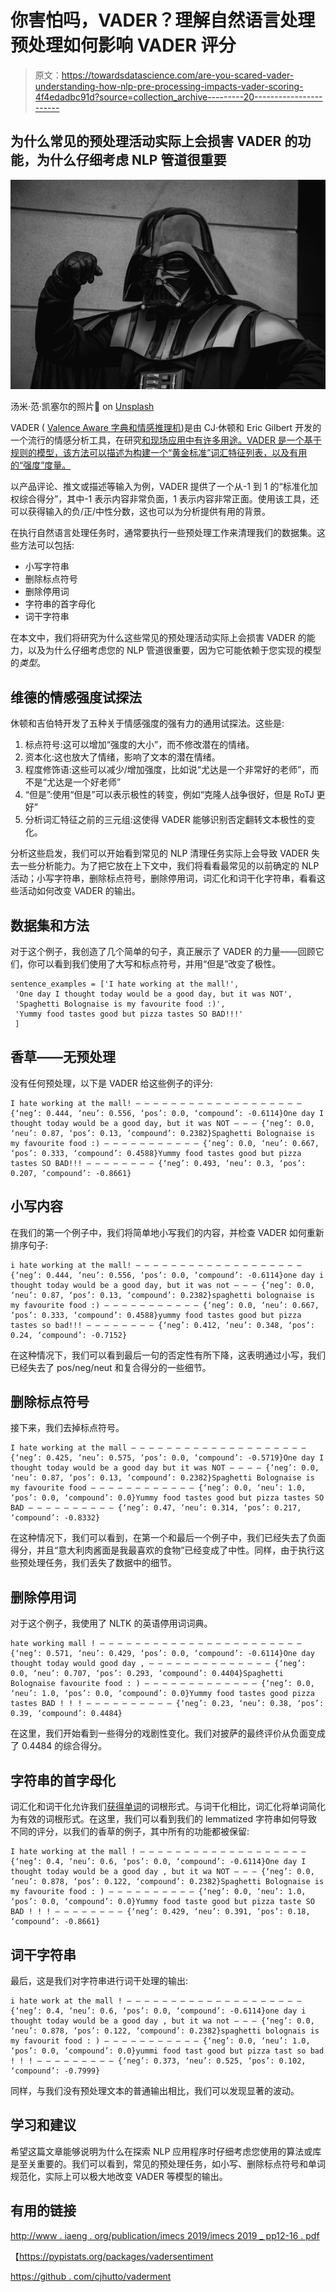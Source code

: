 # 你害怕吗，VADER？理解自然语言处理预处理如何影响 VADER 评分

> 原文：<https://towardsdatascience.com/are-you-scared-vader-understanding-how-nlp-pre-processing-impacts-vader-scoring-4f4edadbc91d?source=collection_archive---------20----------------------->

## 为什么常见的预处理活动实际上会损害 VADER 的功能，为什么仔细考虑 NLP 管道很重要

![](img/b10c529e3930614da32e56ee551560d8.png)

汤米·范·凯塞尔的照片🤙 on [Unsplash](https://unsplash.com?utm_source=medium&utm_medium=referral)

VADER ( [Valence Aware 字典和情感推理机](https://www.researchgate.net/publication/275828927_VADER_A_Parsimonious_Rule-based_Model_for_Sentiment_Analysis_of_Social_Media_Text))是由 CJ·休顿和 Eric Gilbert 开发的一个流行的情感分析工具，在研究[和现场应用中有许多用途。VADER 是一个基于规则的模型，该方法可以描述为构建一个“黄金标准”词汇特征列表，以及有用的“强度”度量。](https://www.ncbi.nlm.nih.gov/pmc/articles/PMC7968413/)

以产品评论、推文或描述等输入为例，VADER 提供了一个从-1 到 1 的“标准化加权综合得分”，其中-1 表示内容非常负面，1 表示内容非常正面。使用该工具，还可以获得输入的负/正/中性分数，这也可以为分析提供有用的背景。

在执行自然语言处理任务时，通常要执行一些预处理工作来清理我们的数据集。这些方法可以包括:

*   小写字符串
*   删除标点符号
*   删除停用词
*   字符串的首字母化
*   词干字符串

在本文中，我们将研究为什么这些常见的预处理活动实际上会损害 VADER 的能力，以及为什么仔细考虑您的 NLP 管道很重要，因为它可能依赖于您实现的模型的*类型*。

## 维德的情感强度试探法

休顿和吉伯特开发了五种关于情感强度的强有力的通用试探法。这些是:

1.  标点符号:这可以增加“强度的大小”，而不修改潜在的情绪。
2.  资本化:这也放大了情绪，影响了文本的潜在情绪。
3.  程度修饰语:这些可以减少/增加强度，比如说“尤达是一个非常好的老师”，而不是“尤达是一个好老师”
4.  “但是”:使用“但是”可以表示极性的转变，例如“克隆人战争很好，但是 RoTJ 更好”
5.  分析词汇特征之前的三元组:这使得 VADER 能够识别否定翻转文本极性的变化。

分析这些启发，我们可以开始看到常见的 NLP 清理任务实际上会导致 VADER 失去一些分析能力。为了把它放在上下文中，我们将看看最常见的以前确定的 NLP 活动；小写字符串，删除标点符号，删除停用词，词汇化和词干化字符串，看看这些活动如何改变 VADER 的输出。

## 数据集和方法

对于这个例子，我创造了几个简单的句子，真正展示了 VADER 的力量——回顾它们，你可以看到我们使用了大写和标点符号，并用“但是”改变了极性。

```
sentence_examples = ['I hate working at the mall!',
 'One day I thought today would be a good day, but it was NOT',
 'Spaghetti Bolognaise is my favourite food :)',
 'Yummy food tastes good but pizza tastes SO BAD!!!'
 ]
```

## 香草——无预处理

没有任何预处理，以下是 VADER 给这些例子的评分:

```
I hate working at the mall! — — — — — — — — — — — — — — — — — — — {‘neg’: 0.444, ‘neu’: 0.556, ‘pos’: 0.0, ‘compound’: -0.6114}One day I thought today would be a good day, but it was NOT — — — {‘neg’: 0.0, ‘neu’: 0.87, ‘pos’: 0.13, ‘compound’: 0.2382}Spaghetti Bolognaise is my favourite food :) — — — — — — — — — — — {‘neg’: 0.0, ‘neu’: 0.667, ‘pos’: 0.333, ‘compound’: 0.4588}Yummy food tastes good but pizza tastes SO BAD!!! — — — — — — — — {‘neg’: 0.493, ‘neu’: 0.3, ‘pos’: 0.207, ‘compound’: -0.8661}
```

## 小写内容

在我们的第一个例子中，我们将简单地小写我们的内容，并检查 VADER 如何重新排序句子:

```
i hate working at the mall! — — — — — — — — — — — — — — — — — — — {‘neg’: 0.444, ‘neu’: 0.556, ‘pos’: 0.0, ‘compound’: -0.6114}one day i thought today would be a good day, but it was not — — — {‘neg’: 0.0, ‘neu’: 0.87, ‘pos’: 0.13, ‘compound’: 0.2382}spaghetti bolognaise is my favourite food :) — — — — — — — — — — — {‘neg’: 0.0, ‘neu’: 0.667, ‘pos’: 0.333, ‘compound’: 0.4588}yummy food tastes good but pizza tastes so bad!!! — — — — — — — — {‘neg’: 0.412, ‘neu’: 0.348, ‘pos’: 0.24, ‘compound’: -0.7152}
```

在这种情况下，我们可以看到最后一句的否定性有所下降，这表明通过小写，我们已经失去了 pos/neg/neut 和复合得分的一些细节。

## 删除标点符号

接下来，我们去掉标点符号。

```
I hate working at the mall — — — — — — — — — — — — — — — — — — — — {‘neg’: 0.425, ‘neu’: 0.575, ‘pos’: 0.0, ‘compound’: -0.5719}One day I thought today would be a good day but it was NOT — — — — {‘neg’: 0.0, ‘neu’: 0.87, ‘pos’: 0.13, ‘compound’: 0.2382}Spaghetti Bolognaise is my favourite food — — — — — — — — — — — — {‘neg’: 0.0, ‘neu’: 1.0, ‘pos’: 0.0, ‘compound’: 0.0}Yummy food tastes good but pizza tastes SO BAD — — — — — — — — — — {‘neg’: 0.47, ‘neu’: 0.314, ‘pos’: 0.217, ‘compound’: -0.8332}
```

在这种情况下，我们可以看到，在第一个和最后一个例子中，我们已经失去了负面得分，并且“意大利肉酱面是我最喜欢的食物”已经变成了中性。同样，由于执行这些预处理任务，我们丢失了数据中的细节。

## 删除停用词

对于这个例子，我使用了 NLTK 的英语停用词词典。

```
hate working mall ! — — — — — — — — — — — — — — — — — — — — — — — {‘neg’: 0.571, ‘neu’: 0.429, ‘pos’: 0.0, ‘compound’: -0.6114}One day thought today would good day , — — — — — — — — — — — — — — {‘neg’: 0.0, ‘neu’: 0.707, ‘pos’: 0.293, ‘compound’: 0.4404}Spaghetti Bolognaise favourite food : ) — — — — — — — — — — — — — {‘neg’: 0.0, ‘neu’: 1.0, ‘pos’: 0.0, ‘compound’: 0.0}Yummy food tastes good pizza tastes BAD ! ! ! — — — — — — — — — — {‘neg’: 0.23, ‘neu’: 0.38, ‘pos’: 0.39, ‘compound’: 0.4484}
```

在这里，我们开始看到一些得分的戏剧性变化。我们对披萨的最终评价从负面变成了 0.4484 的综合得分。

## 字符串的首字母化

词汇化和词干化允许我们[获得单词](https://www.datacamp.com/community/tutorials/stemming-lemmatization-python)的词根形式。与词干化相比，词汇化将单词简化为有效的词根形式。在这里，我们可以看到我们的 lemmatized 字符串如何导致不同的评分，以我们的香草的例子，其中所有的功能都被保留:

```
I hate working at the mall ! — — — — — — — — — — — — — — — — — — — {‘neg’: 0.4, ‘neu’: 0.6, ‘pos’: 0.0, ‘compound’: -0.6114}One day I thought today would be a good day , but it wa NOT — — — {‘neg’: 0.0, ‘neu’: 0.878, ‘pos’: 0.122, ‘compound’: 0.2382}Spaghetti Bolognaise is my favourite food : ) — — — — — — — — — — {‘neg’: 0.0, ‘neu’: 1.0, ‘pos’: 0.0, ‘compound’: 0.0}Yummy food taste good but pizza taste SO BAD ! ! ! — — — — — — — — {‘neg’: 0.429, ‘neu’: 0.391, ‘pos’: 0.18, ‘compound’: -0.8661}
```

## 词干字符串

最后，这是我们对字符串进行词干处理的输出:

```
i hate work at the mall ! — — — — — — — — — — — — — — — — — — — — {‘neg’: 0.4, ‘neu’: 0.6, ‘pos’: 0.0, ‘compound’: -0.6114}one day i thought today would be a good day , but it wa not — — — {‘neg’: 0.0, ‘neu’: 0.878, ‘pos’: 0.122, ‘compound’: 0.2382}spaghetti bolognais is my favourit food : ) — — — — — — — — — — — {‘neg’: 0.0, ‘neu’: 1.0, ‘pos’: 0.0, ‘compound’: 0.0}yummi food tast good but pizza tast so bad ! ! ! — — — — — — — — — {‘neg’: 0.373, ‘neu’: 0.525, ‘pos’: 0.102, ‘compound’: -0.7999}
```

同样，与我们没有预处理文本的普通输出相比，我们可以发现显著的波动。

## 学习和建议

希望这篇文章能够说明为什么在探索 NLP 应用程序时仔细考虑您使用的算法或库是至关重要的。我们可以看到，常见的预处理任务，如小写、删除标点符号和单词规范化，实际上可以极大地改变 VADER 等模型的输出。

## 有用的链接

[http://www . iaeng . org/publication/imecs 2019/imecs 2019 _ pp12-16 . pdf](http://www.iaeng.org/publication/IMECS2019/IMECS2019_pp12-16.pdf)

【https://pypistats.org/packages/vadersentiment 

[https://github . com/cjhutto/vaderment](https://github.com/cjhutto/vaderSentiment)